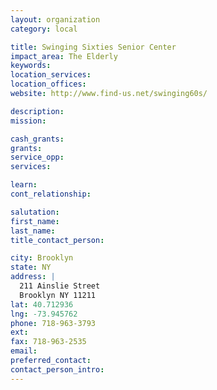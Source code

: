 ```yaml
---
layout: organization
category: local

title: Swinging Sixties Senior Center
impact_area: The Elderly
keywords: 
location_services: 
location_offices: 
website: http://www.find-us.net/swinging60s/

description: 
mission: 

cash_grants: 
grants: 
service_opp: 
services: 

learn: 
cont_relationship: 

salutation: 
first_name: 
last_name: 
title_contact_person: 

city: Brooklyn
state: NY
address: |
  211 Ainslie Street     
  Brooklyn NY 11211
lat: 40.712936
lng: -73.945762
phone: 718-963-3793
ext: 
fax: 718-963-2535
email: 
preferred_contact: 
contact_person_intro: 
---
```

